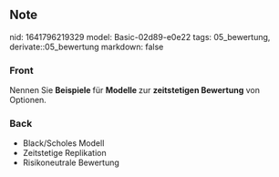 ## Note
nid: 1641796219329
model: Basic-02d89-e0e22
tags: 05_bewertung, derivate::05_bewertung
markdown: false

### Front
Nennen Sie <b>Beispiele </b>für <b>Modelle </b>zur <b>zeitstetigen Bewertung</b> von Optionen.

### Back
<ul><li>Black/Scholes Modell</li><li>Zeitstetige Replikation</li><li>Risikoneutrale Bewertung</li></ul>
